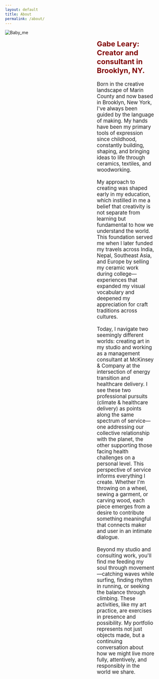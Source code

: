 ```yaml
---
layout: default
title: About
permalink: /about/
---
```


<div style="display: flex; flex-wrap: wrap;">
    <div style="flex: 1; min-width: 300px;">
        <img src="/ceramics_two_photos/Baby_me.jpg" alt="Baby_me" style="max-width: 200%; height: auto; object-fit: cover; object-position: 20% 80%; max-height: 800px;">
    </div>
    <div style="flex: 1.5; min-width: 100px; padding-left: 0px; padding-top: 6%; padding-right: 3%;">
        <span style="font-size: 1.2em;">
            <span style="font-size: 1.4em; color: maroon; font-weight: bold;">
                Gabe Leary: Creator and consultant in Brooklyn, NY.
            </span>    <br><br>
            Born in the creative landscape of Marin County and now based in Brooklyn, New York, I've always been guided by the language of making. My hands have been my primary tools of expression since childhood, constantly building, shaping, and bringing ideas to life through ceramics, textiles, and woodworking.
            <br><br>
            My approach to creating was shaped early in my education, which instilled in me a belief that creativity is not separate from learning but fundamental to how we understand the world. This foundation served me when I later funded my travels across India, Nepal, Southeast Asia, and Europe by selling my ceramic work during college—experiences that expanded my visual vocabulary and deepened my appreciation for craft traditions across cultures.
            <br><br>
            Today, I navigate two seemingly different worlds: creating art in my studio and working as a management consultant at McKinsey & Company at the intersection of energy transition and healthcare delivery. I see these two professional pursuits (climate & healthcare delivery) as points along the same spectrum of service—one addressing our collective relationship with the planet, the other supporting those facing health challenges on a personal level. This perspective of service informs everything I create. Whether I'm throwing on a wheel, sewing a garment, or carving wood, each piece emerges from a desire to contribute something meaningful that connects maker and user in an intimate dialogue. 
            <br><br>
            Beyond my studio and consulting work, you'll find me feeding my soul through movement—catching waves while surfing, finding rhythm in running, or seeking the balance through climbing. These activities, like my art practice, are exercises in presence and possibility. My portfolio represents not just objects made, but a continuing conversation about how we might live more fully, attentively, and responsibly in the world we share.
        </span>
    </div>
</div>
